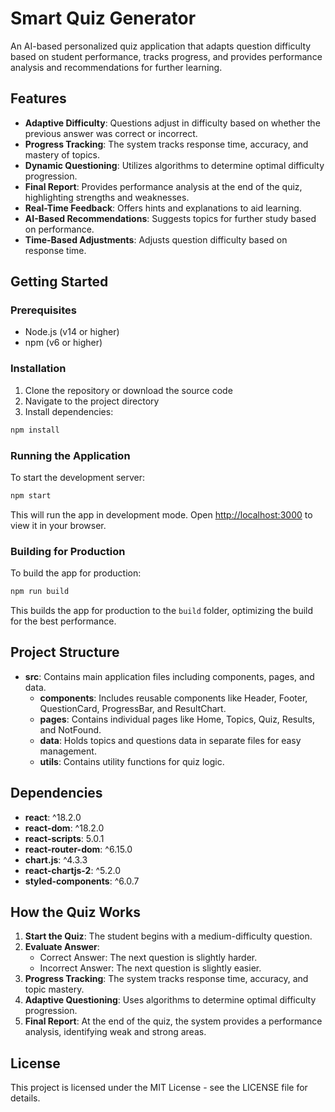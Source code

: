 # Smart Quiz Generator

An AI-based personalized quiz application that adapts question difficulty based on student performance, tracks progress, and provides performance analysis and recommendations for further learning.

## Features

- **Adaptive Difficulty**: Questions adjust in difficulty based on whether the previous answer was correct or incorrect.
- **Progress Tracking**: The system tracks response time, accuracy, and mastery of topics.
- **Dynamic Questioning**: Utilizes algorithms to determine optimal difficulty progression.
- **Final Report**: Provides performance analysis at the end of the quiz, highlighting strengths and weaknesses.
- **Real-Time Feedback**: Offers hints and explanations to aid learning.
- **AI-Based Recommendations**: Suggests topics for further study based on performance.
- **Time-Based Adjustments**: Adjusts question difficulty based on response time.

## Getting Started

### Prerequisites

- Node.js (v14 or higher)
- npm (v6 or higher)

### Installation

1. Clone the repository or download the source code
2. Navigate to the project directory
3. Install dependencies:

```bash
npm install
```

### Running the Application

To start the development server:

```bash
npm start
```

This will run the app in development mode. Open [http://localhost:3000](http://localhost:3000) to view it in your browser.

### Building for Production

To build the app for production:

```bash
npm run build
```

This builds the app for production to the `build` folder, optimizing the build for the best performance.

## Project Structure

- **src**: Contains main application files including components, pages, and data.
  - **components**: Includes reusable components like Header, Footer, QuestionCard, ProgressBar, and ResultChart.
  - **pages**: Contains individual pages like Home, Topics, Quiz, Results, and NotFound.
  - **data**: Holds topics and questions data in separate files for easy management.
  - **utils**: Contains utility functions for quiz logic.

## Dependencies

- **react**: ^18.2.0
- **react-dom**: ^18.2.0
- **react-scripts**: 5.0.1
- **react-router-dom**: ^6.15.0
- **chart.js**: ^4.3.3
- **react-chartjs-2**: ^5.2.0
- **styled-components**: ^6.0.7

## How the Quiz Works

1. **Start the Quiz**: The student begins with a medium-difficulty question.
2. **Evaluate Answer**:
   - Correct Answer: The next question is slightly harder.
   - Incorrect Answer: The next question is slightly easier.
3. **Progress Tracking**: The system tracks response time, accuracy, and topic mastery.
4. **Adaptive Questioning**: Uses algorithms to determine optimal difficulty progression.
5. **Final Report**: At the end of the quiz, the system provides a performance analysis, identifying weak and strong areas.

## License

This project is licensed under the MIT License - see the LICENSE file for details.
